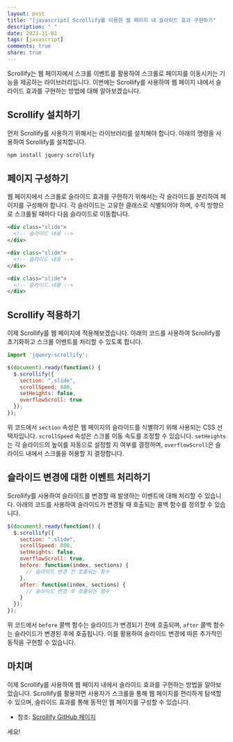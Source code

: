 ```yaml
---
layout: post
title: "[javascript] Scrollify를 이용한 웹 페이지 내 슬라이드 효과 구현하기"
description: " "
date: 2023-11-01
tags: [javascript]
comments: true
share: true
---
```


Scrollify는 웹 페이지에서 스크롤 이벤트를 활용하여 스크롤로 페이지를 이동시키는 기능을 제공하는 라이브러리입니다. 이번에는 Scrollify를 사용하여 웹 페이지 내에서 슬라이드 효과를 구현하는 방법에 대해 알아보겠습니다.

## Scrollify 설치하기

먼저 Scrollify를 사용하기 위해서는 라이브러리를 설치해야 합니다. 아래의 명령을 사용하여 Scrollify를 설치합니다.

```javascript
npm install jquery-scrollify
```

## 페이지 구성하기

웹 페이지에서 스크롤로 슬라이드 효과를 구현하기 위해서는 각 슬라이드를 분리하여 페이지를 구성해야 합니다. 각 슬라이드는 고유한 클래스로 식별되어야 하며, 수직 방향으로 스크롤될 때마다 다음 슬라이드로 이동합니다.

```html
<div class="slide">
  <!-- 슬라이드 내용 -->
</div>

<div class="slide">
  <!-- 슬라이드 내용 -->
</div>

<div class="slide">
  <!-- 슬라이드 내용 -->
</div>
```

## Scrollify 적용하기

이제 Scrollify를 웹 페이지에 적용해보겠습니다. 아래의 코드를 사용하여 Scrollify를 초기화하고 스크롤 이벤트를 처리할 수 있도록 합니다.

```javascript
import 'jquery-scrollify';

$(document).ready(function() {
  $.scrollify({
    section: ".slide",
    scrollSpeed: 800,
    setHeights: false,
    overflowScroll: true
  });
});
```

위 코드에서 `section` 속성은 웹 페이지의 슬라이드를 식별하기 위해 사용되는 CSS 선택자입니다. `scrollSpeed` 속성은 스크롤 이동 속도를 조정할 수 있습니다. `setHeights`는 각 슬라이드의 높이를 자동으로 설정할 지 여부를 결정하며, `overflowScroll`은 슬라이드 내에서 스크롤을 허용할 지 결정합니다.

## 슬라이드 변경에 대한 이벤트 처리하기

Scrollify를 사용하여 슬라이드를 변경할 때 발생하는 이벤트에 대해 처리할 수 있습니다. 아래의 코드를 사용하여 슬라이드가 변경될 때 호출되는 콜백 함수를 정의할 수 있습니다.

```javascript
$(document).ready(function() {
  $.scrollify({
    section: ".slide",
    scrollSpeed: 800,
    setHeights: false,
    overflowScroll: true,
    before: function(index, sections) {
      // 슬라이드 변경 전 호출되는 함수
    },
    after: function(index, sections) {
      // 슬라이드 변경 후 호출되는 함수
    }
  });
});
```

위 코드에서 `before` 콜백 함수는 슬라이드가 변경되기 전에 호출되며, `after` 콜백 함수는 슬라이드가 변경된 후에 호출됩니다. 이를 활용하여 슬라이드 변경에 따른 추가적인 동작을 구현할 수 있습니다.

## 마치며

이제 Scrollify를 사용하여 웹 페이지 내에서 슬라이드 효과를 구현하는 방법을 알아보았습니다. Scrollify를 활용하면 사용자가 스크롤을 통해 웹 페이지를 편리하게 탐색할 수 있으며, 슬라이드 효과를 통해 동적인 웹 페이지를 구성할 수 있습니다.

- 참조: [Scrollify GitHub 페이지](https://github.com/lukehaas/Scrollify)

세요!